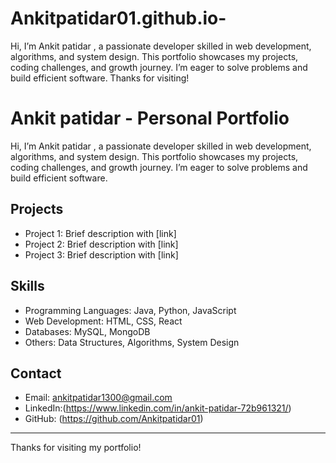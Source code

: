 # Ankitpatidar01.github.io-
Hi, I’m Ankit patidar , a passionate developer skilled in web development, algorithms, and system design. This portfolio showcases my projects, coding challenges, and growth journey. I’m eager to solve problems and build efficient software. Thanks for visiting!

# Ankit patidar - Personal Portfolio

Hi, I’m Ankit patidar , a passionate developer skilled in web development, algorithms, and system design. This portfolio showcases my projects, coding challenges, and growth journey. I’m eager to solve problems and build efficient software.

## Projects
- Project 1: Brief description with [link]
- Project 2: Brief description with [link]
- Project 3: Brief description with [link]

## Skills
- Programming Languages: Java, Python, JavaScript
- Web Development: HTML, CSS, React
- Databases: MySQL, MongoDB
- Others: Data Structures, Algorithms, System Design

## Contact
- Email: ankitpatidar1300@gmail.com  
- LinkedIn:(https://www.linkedin.com/in/ankit-patidar-72b961321/)
- GitHub: (https://github.com/Ankitpatidar01)

---

Thanks for visiting my portfolio!
